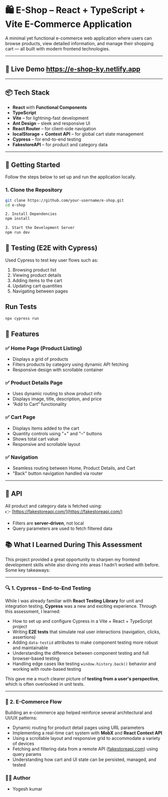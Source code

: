 # 🛍️ E-Shop – React + TypeScript + Vite E-Commerce Application

A minimal yet functional e-commerce web application where users can browse products, view detailed information, and manage their shopping cart — all built with modern frontend technologies.

---

## 🚀 Live Demo https://e-shop-ky.netlify.app

>

---

## 📦 Tech Stack

- **React** with **Functional Components**
- **TypeScript**
- **Vite** – for lightning-fast development
- **Ant Design** – sleek and responsive UI
- **React Router** – for client-side navigation
- **localStorage** + **Context API** – for global cart state management
- **Cypress** – for end-to-end testing
- **FakestoreAPI** – for product and category data

---

## 🔧 Getting Started

Follow the steps below to set up and run the application locally.

### 1. Clone the Repository

```bash
git clone https://github.com/your-username/e-shop.git
cd e-shop

2. Install Dependencies
npm install

3. Start the Development Server
npm run dev

```

## 🧪 Testing (E2E with Cypress)

Used Cypress to test key user flows such as:

1. Browsing product list
2. Viewing product details
3. Adding items to the cart
4. Updating cart quantities
5. Navigating between pages

## Run Tests

```bash
npx cypress run
```

## 🎯 Features

### ✅ Home Page (Product Listing)

- Displays a grid of products  
- Filters products by category using dynamic API fetching  
- Responsive design with scrollable container  

### ✅ Product Details Page

- Uses dynamic routing to show product info  
- Displays image, title, description, and price  
- “Add to Cart” functionality  

### ✅ Cart Page

- Displays items added to the cart  
- Quantity controls using "+" and "–" buttons  
- Shows total cart value  
- Responsive and scrollable layout  

### ✅ Navigation

- Seamless routing between Home, Product Details, and Cart  
- "Back" button navigation handled via router  

---

## 🧩 API

All product and category data is fetched using:  
👉 [https://fakestoreapi.com/](https://fakestoreapi.com/)

- Filters are **server-driven**, not local  
- Query parameters are used to fetch filtered data

## 📚 What I Learned During This Assessment

This project provided a great opportunity to sharpen my frontend development skills while also diving into areas I hadn’t worked with before. Some key takeaways:

---

### 🔍 1. Cypress – End-to-End Testing

While I was already familiar with **React Testing Library** for unit and integration testing, **Cypress** was a new and exciting experience. Through this assessment, I learned:

- How to set up and configure Cypress in a Vite + React + TypeScript project
- Writing **E2E tests** that simulate real user interactions (navigation, clicks, assertions)
- Adding `data-testid` attributes to make component testing more robust and maintainable
- Understanding the difference between component testing and full browser-based testing
- Handling edge cases like testing `window.history.back()` behavior and working with route-based testing

This gave me a much clearer picture of **testing from a user's perspective**, which is often overlooked in unit tests.

---

### 🛒 2. E-Commerce Flow

Building an e-commerce app helped reinforce several architectural and UI/UX patterns:

- Dynamic routing for product detail pages using URL parameters
- Implementing a real-time cart system with **MobX** and **React Context API**
- Using a scrollable layout and responsive grid to accommodate a variety of devices
- Fetching and filtering data from a remote API ([fakestoreapi.com](https://fakestoreapi.com/)) using query params
- Understanding how cart and UI state can be persisted, managed, and tested


### 👨‍💻 Author
- Yogesh kumar
